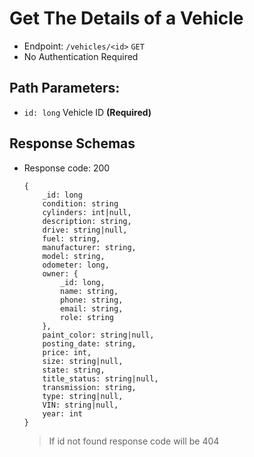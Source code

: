 # Get The Details of a Vehicle
- Endpoint: `/vehicles/<id>` `GET`
- No Authentication Required
## Path Parameters:
- `id: long` Vehicle ID **(Required)**
## Response Schemas
- Response code: 200 
    ```
    {
        _id: long
        condition: string  
        cylinders: int|null, 
        description: string, 
        drive: string|null, 
        fuel: string, 
        manufacturer: string, 
        model: string, 
        odometer: long, 
        owner: {
            _id: long,
            name: string,
            phone: string,
            email: string,
            role: string
        },
        paint_color: string|null,
        posting_date: string,
        price: int,
        size: string|null,
        state: string,
        title_status: string|null,
        transmission: string,
        type: string|null,
        VIN: string|null,
        year: int
    }
    ```
    > If id not found response code will be 404